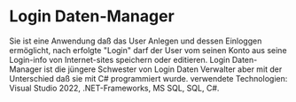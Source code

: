 # Login Daten-Manager

Sie ist eine Anwendung daß das User Anlegen und dessen Einloggen ermöglicht, nach erfolgte "Login" darf der User vom seinen Konto aus seine Login-info von Internet-sites speichern oder editieren.
Login Daten-Manager ist die jüngere Schwester von Login Daten Verwalter aber mit der Unterschied daß sie mit C# programmiert wurde.
verwendete Technologien: Visual Studio 2022, .NET-Frameworks, MS SQL, SQL, C#.
